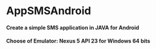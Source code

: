 # AppSMSAndroid

#### Create a simple SMS application in JAVA for Android
#### Choose of Emulator: Nexus 5 API 23 for Windows 64 bits
